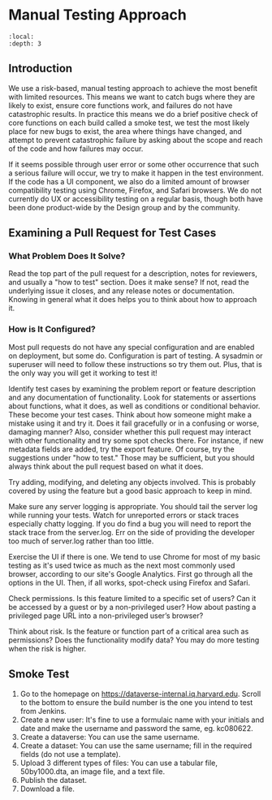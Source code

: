 # Manual Testing Approach

```{contents} Contents:
:local: 
:depth: 3
```
## Introduction

We use a risk-based, manual testing approach to achieve the most benefit with limited resources. This means we want to catch bugs where they are likely to exist, ensure core functions work, and failures do not have catastrophic results. In practice this means we do a brief positive check of core functions on each build called a smoke test, we test the most likely place for new bugs to exist, the area where things have changed, and attempt to prevent catastrophic failure by asking about the scope and reach of the code and how failures may occur. 

If it seems possible through user error or some other occurrence that such a serious failure will occur, we try to make it happen in the test environment. If the code has a UI component, we also do a limited amount of browser compatibility testing using Chrome, Firefox, and Safari browsers. We do not currently do UX or accessibility testing on a regular basis, though both have been done product-wide by the Design group and by the community.

## Examining a Pull Request for Test Cases

### What Problem Does It Solve?

Read the top part of the pull request for a description, notes for reviewers, and usually a "how to test" section. Does it make sense? If not, read the underlying issue it closes, and any release notes or documentation. Knowing in general what it does helps you to think about how to approach it.

### How is It Configured?
 
Most pull requests do not have any special configuration and are enabled on deployment, but some do. Configuration is part of testing. A sysadmin or superuser will need to follow these instructions so try them out. Plus, that is the only way you will get it working to test it! 

Identify test cases by examining the problem report or feature description and any documentation of functionality. Look for statements or assertions about functions, what it does, as well as conditions or conditional behavior. These become your test cases. Think about how someone might make a mistake using it and try it. Does it fail gracefully or in a confusing or worse, damaging manner? Also, consider whether this pull request may interact with other functionality and try some spot checks there. For instance, if new metadata fields are added, try the export feature. Of course, try the suggestions under "how to test." Those may be sufficient, but you should always think about the pull request based on what it does.

Try adding, modifying, and deleting any objects involved. This is probably covered by using the feature but a good basic approach to keep in mind.

Make sure any server logging is appropriate. You should tail the server log while running your tests. Watch for unreported errors or stack traces especially chatty logging. If you do find a bug you will need to report the stack trace from the server.log. Err on the side of providing the developer too much of server.log rather than too little.

Exercise the UI if there is one. We tend to use Chrome for most of my basic testing as it's used twice as much as the next most commonly used browser, according to our site's Google Analytics. First go through all the options in the UI. Then, if all works, spot-check using Firefox and Safari.

Check permissions. Is this feature limited to a specific set of users? Can it be accessed by a guest or by a non-privileged user? How about pasting a privileged page URL into a non-privileged user’s browser?

Think about risk. Is the feature or function part of a critical area such as permissions? Does the functionality modify data? You may do more testing when the risk is higher.

## Smoke Test

1. Go to the homepage on <https://dataverse-internal.iq.harvard.edu>. Scroll to the bottom to ensure the build number is the one you intend to test from Jenkins.
1. Create a new user: It's fine to use a formulaic name with your initials and date and make the username and password the same, eg. kc080622.
1. Create a dataverse: You can use the same username.
1. Create a dataset: You can use the same username; fill in the required fields (do not use a template).
1. Upload 3 different types of files: You can use a tabular file, 50by1000.dta, an image file, and a text file.
1. Publish the dataset.
1. Download a file.
